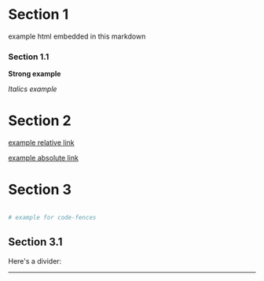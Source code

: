 # Section 1

<div> example html embedded in this markdown</div>

### Section 1.1

**Strong example**

*Italics example*

# Section 2

[example relative link](foo.md)

[example absolute link](http://example.com)

# Section 3

```yaml

# example for code-fences

```

## Section 3.1

Here's a divider:

------------------------------------------